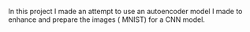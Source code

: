 In this project I made an attempt to use an autoencoder model I made to enhance and prepare the images ( MNIST) for a CNN model. 

